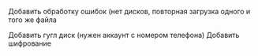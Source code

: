 Добавить обработку ошибок (нет дисков, повторная загрузка одного и того же файла

Добавить гугл диск (нужен аккаунт с номером телефона)
Добавить шифрование
